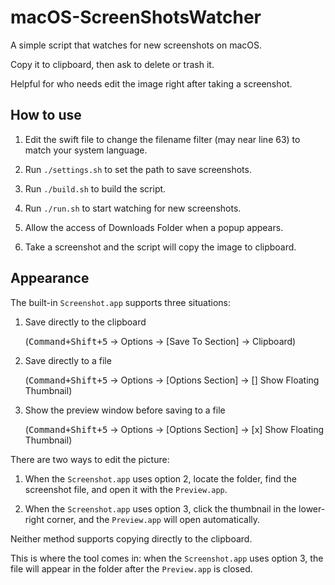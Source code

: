 # macOS-ScreenShotsWatcher

A simple script that watches for new screenshots on macOS.

Copy it to clipboard, then ask to delete or trash it.

Helpful for who needs edit the image right after taking a screenshot.

## How to use

1. Edit the swift file to change the filename filter (may near line 63) to match your system language.

2. Run `./settings.sh` to set the path to save screenshots.

3. Run `./build.sh` to build the script.

4. Run `./run.sh` to start watching for new screenshots.

5. Allow the access of Downloads Folder when a popup appears.

6. Take a screenshot and the script will copy the image to clipboard.

## Appearance

The built-in `Screenshot.app` supports three situations:

1. Save directly to the clipboard
   
   (<kbd>Command+Shift+5</kbd> → Options → [Save To Section] → Clipboard)

3. Save directly to a file
   
   (<kbd>Command+Shift+5</kbd> → Options → [Options Section] → [] Show Floating Thumbnail)

5. Show the preview window before saving to a file
   
   (<kbd>Command+Shift+5</kbd> → Options → [Options Section] → [x] Show Floating Thumbnail)

There are two ways to edit the picture:

1. When the `Screenshot.app` uses option 2, locate the folder, find the screenshot file, and open it with the `Preview.app`.

2. When the `Screenshot.app` uses option 3, click the thumbnail in the lower-right corner, and the `Preview.app` will open automatically.

Neither method supports copying directly to the clipboard.

This is where the tool comes in: when the `Screenshot.app` uses option 3, the file will appear in the folder after the `Preview.app` is closed.
